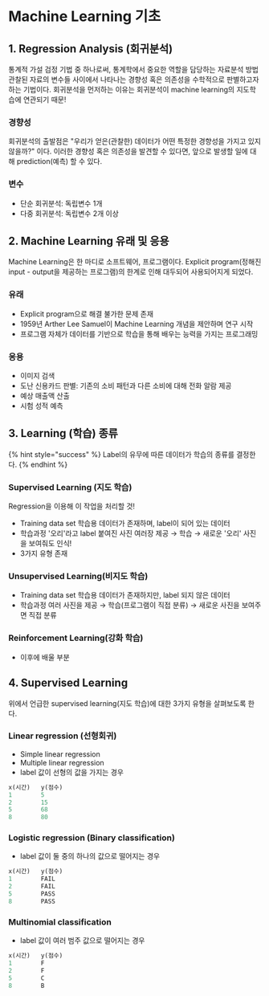# Machine Learning 기초

## 1. Regression Analysis \(회귀분석\)

통계적 가설 검정 기법 중 하나로써, 통계학에서 중요한 역할을 담당하는 자료분석 방법 관찰된 자료의 변수들 사이에서 나타나는 경향성 혹은 의존성을 수학적으로 판별하고자 하는 기법이다. 회귀분석을 먼저하는 이유는 회귀분석이 machine learning의 지도학습에 연관되기 때문!

### 경향성

회귀분석의 출발점은 "우리가 얻은\(관찰한\) 데이터가 어떤 특정한 경향성을 가지고 있지 않을까?" 이다. 이러한 경향성 혹은 의존성을 발견할 수 있다면, 앞으로 발생할 일에 대해 prediction\(예측\) 할 수 있다. 

### 변수

* 단순 회귀분석: 독립변수 1개
* 다중 회귀분석: 독립변수 2개 이상



## 2. Machine Learning 유래 및 응용 

Machine Learning은 한 마디로 소프트웨어, 프로그램이다. Explicit program\(정해진 input - output을 제공하는 프로그램\)의 한계로 인해 대두되어 사용되어지게 되었다. 

### 유래 

* Explicit program으로 해결 불가한 문제 존재
* 1959년 Arther Lee Samuel이 Machine Learning 개념을 제안하며 연구 시작
* 프로그램 자체가 데이터를 기반으로 학습을 통해 배우는 능력을 가지는 프로그래밍

### 응용

* 이미지 검색
* 도난 신용카드 판별: 기존의 소비 패턴과 다른 소비에 대해 전화 알람 제공
* 예상 매출액 산출
* 시험 성적 예측



## 3. Learning \(학습\) 종류 

{% hint style="success" %}
Label의 유무에 따른 데이터가 학습의 종류를 결정한다.
{% endhint %}

### Supervised Learning \(지도 학습\)

Regression을 이용해 이 작업을 처리할 것!

* Training data set 학습용 데이터가 존재하며, label이 되어 있는 데이터
* 학습과정 '오리'라고 label 붙여진 사진 여러장 제공 → 학습 → 새로운 '오리' 사진을 보여줘도 인식!
* 3가지 유형 존재



### Unsupervised Learning\(비지도 학습\)

* Training data set 학습용 데이터가 존재하지만, label 되지 않은 데이터
* 학습과정 여러 사진을 제공 → 학습\(프로그램이 직접 분류\) → 새로운 사진을 보여주면 직접 분류



### Reinforcement Learning\(강화 학습\)

* 이후에 배울 부분



## 4. Supervised Learning 

위에서 언급한 supervised learning\(지도 학습\)에 대한 3가지 유형을 살펴보도록 한다. 

### Linear regression \(선형회귀\)

* Simple linear regression
* Multiple linear regression
* label 값이 선형의 값을 가지는 경우

```python
x(시간)   y(점수)
1        5
2        15
5        68
8        80
```



### Logistic regression \(Binary classification\)

* label 값이 둘 중의 하나의 값으로 떨어지는 경우

```python
x(시간)   y(점수)
1        FAIL
2        FAIL
5        PASS
8        PASS
```



### Multinomial classification

* label 값이 여러 범주 값으로 떨어지는 경우

```python
x(시간)   y(점수)
1        F
2        F
5        C
8        B
```

